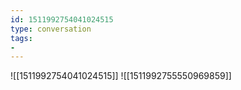 ```yaml
---
id: 1511992754041024515
type: conversation
tags:
- 
---
```

![[1511992754041024515]]
![[1511992755550969859]]

